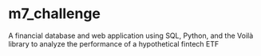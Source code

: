 # m7_challenge
A  financial database and web application using SQL, Python, and the Voilà library to analyze the performance of a hypothetical fintech ETF
